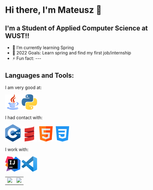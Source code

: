 # Hi there, I'm Mateusz 👋

## I'm a Student of Applied Computer Science at WUST!!

- 🌱 I’m currently learning Spring
- 🥅 2022 Goals: Learn spring and find my first job/internship
- ⚡ Fun fact: ---

## Languages and Tools:

I am very good at:

![Java](img/java2.png)
![Python](img/python2.png)

I had contact with:

![c++](img/c%2B%2B2.png)
![scala](img/scala2.png)
![html](img/html2.png)
![css](img/css-32.png)

I work with:

![intelliJ](img/intellij2.png)
![VsCode](img/vsCode2.png)

<table>
  <tr>
    <td valign="top">
      <img src="https://github-readme-stats.vercel.app/api/top-langs/?username=Mat2OO1&layout=compact&layout=compact&theme=dracula" height="200" /></td>
    <td valign="top"><img src="https://github-readme-stats.vercel.app/api?username=Mat2OO1&show_icons=true&theme=dracula" height="200" /></td>
  </tr>
